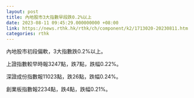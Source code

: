 ```yaml
---
layout: post
title: 內地股市3大指數早段跌0.2%以上
date: 2023-08-11 09:45:29.000000000 +08:00
link: https://news.rthk.hk/rthk/ch/component/k2/1713020-20230811.htm
categories: rthk
---
```


內地股市初段偏軟，3大指數跌0.2%以上。

上證指數較早時報3247點，跌7點，跌幅0.22%。

深證成份指數報11023點，跌26點，跌幅0.24%。

創業板指數報2234點，跌4點，跌幅0.21%。
